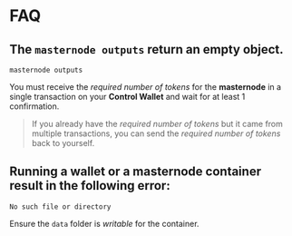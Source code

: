 # FAQ

## The `masternode outputs` return an empty object.
```
masternode outputs
```

You must receive the *required number of tokens* for the **masternode** in a single transaction on your **Control Wallet** and wait for at least 1 confirmation.
> If you already have the *required number of tokens* but it came from multiple transactions, you can send the *required number of tokens* back to yourself.

## Running a **wallet** or a **masternode** container result in the following error:
```
No such file or directory
```

Ensure the `data` folder is *writable* for the container.
